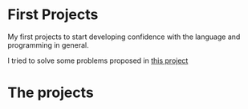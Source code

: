 # First Projects
My first projects to start developing confidence with the language and programming in general.

I tried to solve some problems proposed in [this project](https://github.com/karan/Projects.git)

# The projects


